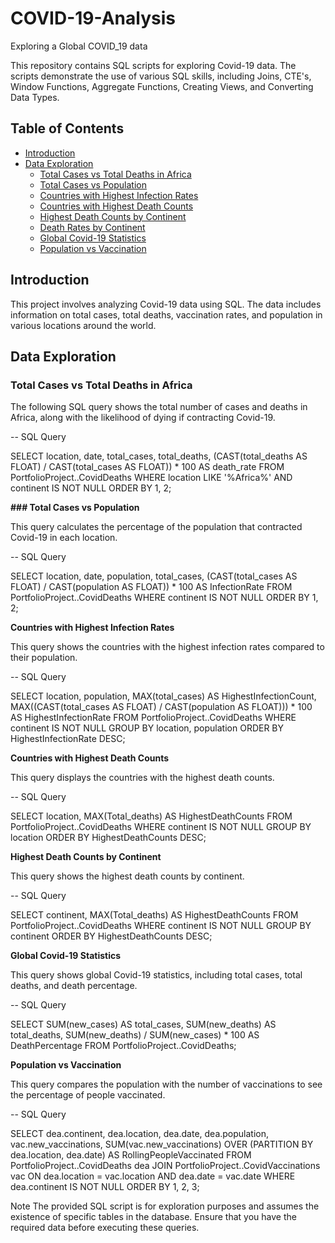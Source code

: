 # COVID-19-Analysis
Exploring a Global COVID_19 data

This repository contains SQL scripts for exploring Covid-19 data. The scripts demonstrate the use of various SQL skills, including Joins, CTE's, Window Functions, Aggregate Functions, Creating Views, and Converting Data Types.

## Table of Contents

- [Introduction](#introduction)
- [Data Exploration](#data-exploration)
  - [Total Cases vs Total Deaths in Africa](#total-cases-vs-total-deaths-in-africa)
  - [Total Cases vs Population](#total-cases-vs-population)
  - [Countries with Highest Infection Rates](#countries-with-highest-infection-rates)
  - [Countries with Highest Death Counts](#countries-with-highest-death-counts)
  - [Highest Death Counts by Continent](#highest-death-counts-by-continent)
  - [Death Rates by Continent](#death-rates-by-continent)
  - [Global Covid-19 Statistics](#global-covid-19-statistics)
  - [Population vs Vaccination](#population-vs-vaccination)

## Introduction

This project involves analyzing Covid-19 data using SQL. The data includes information on total cases, total deaths, vaccination rates, and population in various locations around the world.

## Data Exploration

### Total Cases vs Total Deaths in Africa

The following SQL query shows the total number of cases and deaths in Africa, along with the likelihood of dying if contracting Covid-19.

-- SQL Query

SELECT location, date, total_cases, total_deaths, (CAST(total_deaths AS FLOAT) / CAST(total_cases AS FLOAT)) * 100 AS death_rate
FROM PortfolioProject..CovidDeaths
WHERE location LIKE '%Africa%'
AND continent IS NOT NULL
ORDER BY 1, 2;


**### Total Cases vs Population**

This query calculates the percentage of the population that contracted Covid-19 in each location.

-- SQL Query

SELECT location, date, population, total_cases, (CAST(total_cases AS FLOAT) / CAST(population AS FLOAT)) * 100 AS InfectionRate
FROM PortfolioProject..CovidDeaths
WHERE continent IS NOT NULL
ORDER BY 1, 2;


**Countries with Highest Infection Rates**

This query shows the countries with the highest infection rates compared to their population.

-- SQL Query

SELECT location, population, MAX(total_cases) AS HighestInfectionCount, MAX((CAST(total_cases AS FLOAT) / CAST(population AS FLOAT))) * 100 AS HighestInfectionRate
FROM PortfolioProject..CovidDeaths
WHERE continent IS NOT NULL
GROUP BY location, population
ORDER BY HighestInfectionRate DESC;


**Countries with Highest Death Counts**

This query displays the countries with the highest death counts.

-- SQL Query

SELECT location, MAX(Total_deaths) AS HighestDeathCounts
FROM PortfolioProject..CovidDeaths
WHERE continent IS NOT NULL
GROUP BY location
ORDER BY HighestDeathCounts DESC;


**Highest Death Counts by Continent**

This query shows the highest death counts by continent.

-- SQL Query

SELECT continent, MAX(Total_deaths) AS HighestDeathCounts
FROM PortfolioProject..CovidDeaths
WHERE continent IS NOT NULL
GROUP BY continent
ORDER BY HighestDeathCounts DESC;


**Global Covid-19 Statistics**

This query shows global Covid-19 statistics, including total cases, total deaths, and death percentage.

-- SQL Query

SELECT SUM(new_cases) AS total_cases, SUM(new_deaths) AS total_deaths, SUM(new_deaths) / SUM(new_cases) * 100 AS DeathPercentage
FROM PortfolioProject..CovidDeaths;


**Population vs Vaccination**

This query compares the population with the number of vaccinations to see the percentage of people vaccinated.

-- SQL Query

SELECT dea.continent, dea.location, dea.date, dea.population, vac.new_vaccinations,
	SUM(vac.new_vaccinations) OVER (PARTITION BY dea.location, dea.date) AS RollingPeopleVaccinated
FROM PortfolioProject..CovidDeaths dea
JOIN PortfolioProject..CovidVaccinations vac
	ON dea.location = vac.location
	AND dea.date = vac.date 
WHERE dea.continent IS NOT NULL
ORDER BY 1, 2, 3;




Note
The provided SQL script is for exploration purposes and assumes the existence of specific tables in the database. Ensure that you have the required data before executing these queries.


















